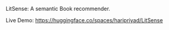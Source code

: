 LitSense: 
A semantic Book recommender. 

Live Demo: https://huggingface.co/spaces/haripriyad/LitSense
